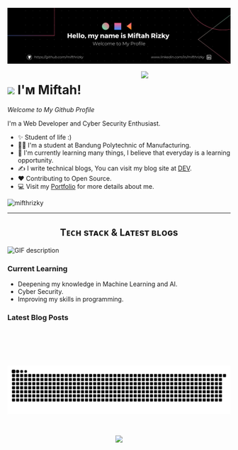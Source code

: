 <!--Banner-->
![mifthrizky Banner Image](./banner.png)

<!--Night Owl image-->
<div>
  <img align="right" width="40%" src="https://owlbertsio-resized.s3.amazonaws.com/Popper.psd.full.png">
</div>

<!--Header Name-->
# <img src="https://emojis.slackmojis.com/emojis/images/1531849430/4246/blob-sunglasses.gif?1531849430" width="30"/> I'ᴍ Miftah! 
*Welcome to My Github Profile*
<br /> 

<!--Start Intro-->               
<p align="left">I'm a Web Developer and Cyber Security Enthusiast. </p>

- ✨ Student of life :)
- 👨‍🎓 I'm a student at Bandung Polytechnic of Manufacturing.
- 🌱 I'm currently learning many things, I believe that everyday is a learning opportunity.
- ✍ I write technical blogs, You can visit my blog site at [DEV](..).
- ❤ Contributing to Open Source.
- 💻 Visit my [Portfolio](..) for more details about me.
<!--End Intro-->

<!--Profile Count Badge-->
<p align="left">
  <img src="https://komarev.com/ghpvc/?username=mifthrizky&label=Profile%20views&color=002cbd&style=for-the-badge&logo=star" alt="mifthrizky" style="padding-right:20px;" />
</p>

---


<!--Languages and Tools Section-->       
<h2 align="center">Tᴇᴄʜ sᴛᴀᴄᴋ & Lᴀᴛᴇsᴛ ʙʟᴏɢs</h2> 
<picture>
  <source media="(prefers-color-scheme: dark)" srcset="./Skills_Animation_Dark.gif">
  <source media="(prefers-color-scheme: light)" srcset="./Skills_Animation_White.gif">
  <img align="left" alt="GIF description" src="./Skills_Animation_White.gif">
</picture>
<br />

<h3 align="left">Current Learning</h3>
<ul align="left">
  <li>Deepening my knowledge in Machine Learning and AI.</li>
  <li>Cyber Security.</li>
  <li>Improving my skills in programming.</li>
</ul>
  
<h3 align="left">Latest Blog Posts</h3>
<!-- <ul align="left">
  <li><a href="#">😎Debug Like a Pro in 2025🧑‍💻</a></li>
  <li><a href="#">✨Open-Source Hidden Gems v2🤯</a></li>
  <li><a href="#">🫵You Should Try These Tools In Your Next Project</a></li>
</ul> -->
<br />
<br />
<br />
<br />

<p align="center">
  <picture>
    <source media="(prefers-color-scheme: dark)" srcset="https://raw.githubusercontent.com/mifthrizky/mifthrizky/output/github-snake-dark.svg" />
    <source media="(prefers-color-scheme: light)" srcset="https://raw.githubusercontent.com/mifthrizky/mifthrizky/output/github-snake.svg" />
    <img alt="github-snake" src="https://raw.githubusercontent.com/mifthrizky/mifthrizky/output/github-snake.svg" />
  </picture>
</p>
<br />
<!--Footer--> 
<p align="center">
  <img src="https://capsule-render.vercel.app/api?type=waving&color=gradient&height=65&section=footer"/>
</p>

